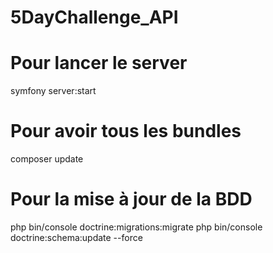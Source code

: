 # 5DayChallenge_API

# Pour lancer le server
symfony server:start

# Pour avoir tous les bundles
composer update

# Pour la mise à jour de la BDD
php bin/console doctrine:migrations:migrate
php bin/console doctrine:schema:update --force